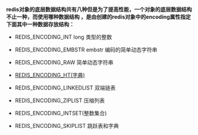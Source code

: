 
**redis对象的底层数据结构共有八种但是为了提高性能，一个对象的底层数据结构不止一种，而使用哪种数据结构 ，是由创建的redis对象中的encoding属性指定下面其中一种数据存放结构：**

   * REDIS_ENCODING_INT	 long 类型的整数
   
   * REDIS_ENCODING_EMBSTR embstr 编码的简单动态字符串
   
   * REDIS_ENCODING_RAW	简单动态字符串
   
   * [REDIS_ENCODING_HT(字典)](/zi-dian.md)
   
   * REDIS_ENCODING_LINKEDLIST	双端链表
   
   * REDIS_ENCODING_ZIPLIST	压缩列表
   
   * REDIS_ENCODING_INTSET(整数集合)
   
   * REDIS_ENCODING_SKIPLIST	跳跃表和字典
   
    

   




